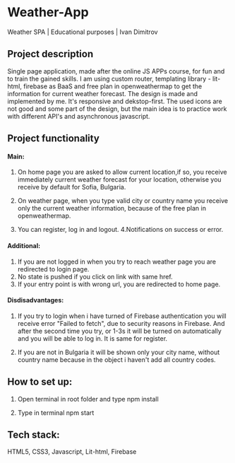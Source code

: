 # Weather-App
Weather SPA | Educational purposes | Ivan Dimitrov

## Project description

  Single page application, made after the online JS APPs course, for fun and to train the gained skills.
I am using custom router, templating library - lit-html, firebase as BaaS 
and free plan in openweathermap to get the information for current weather forecast.
The design is made and implemented by me. It's responsive and dekstop-first.
The used icons are not good and some part of the design, but the main idea is to practice
work with different API's and asynchronous javascript.

## Project functionality
 
  ####  Main: 
   1. On home page you are asked to allow current location,if so, you receive immediately current weather
   forecast for your location, otherwise you receive by default for Sofia, Bulgaria.

   2. On weather page, when you type valid city or country name you receive only the current weather information,
   because of the free plan in openweathermap.

   3. You can register, log in and logout.
   4.Notifications on success or error.

  ####  Additional: 
   1. If you are not logged in when you try to reach weather page you are redirected to login page.
   2. No state is pushed if you click on link with same href.
   3. If your entry point is with wrong url, you are redirected to home page.

  ####  Disdisadvantages:
   1. If you try to login when i have turned of Firebase authentication you will receive error "Failed to fetch", due to security reasons in Firebase. And after the second time    you try, or 1-3s it will be turned on automatically and you will be able to log in. It is same for register.

   2. If you are not in Bulgaria it will be shown only your city name, without country name because in the object i haven't add all country codes.
 
## How to set up:

1. Open terminal in root folder and type npm install

2. Type in terminal npm start

## Tech stack:
HTML5, CSS3, Javascript, Lit-html, Firebase
